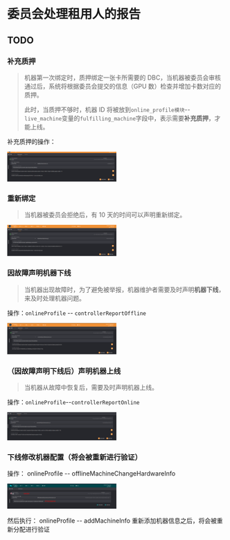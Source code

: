 # 委员会处理租用人的报告

## TODO

### 补充质押

> 机器第一次绑定时，质押绑定一张卡所需要的 DBC，当机器被委员会审核通过后，系统将根据委员会提交的信息（GPU 数）检查并增加卡数对应的质押。
>
> 此时，当质押不够时，机器 ID 将被放到`online_profile模块`--`live_machine`变量的`fulfilling_machine`字段中，表示需要**补充质押**，才能上线。

补充质押的操作：

<img src="./assets/maintain_machine.assets/image-20210628174246842.png" width="50%" height="50%">

### 重新绑定

> 当机器被委员会拒绝后，有 10 天的时间可以声明重新绑定。

<img src="./assets/maintain_machine.assets/image-20210628173325854.png" width="50%" height="50%">

### 因故障声明机器下线

> 当机器出现故障时，为了避免被举报，机器维护者需要及时声明**机器下线**，来及时处理机器问题。

操作：`onlineProfile` -- `controllerReportOffline`

<img src="./assets/maintain_machine.assets/image-20210628174652781.png" width="50%" height="50%">

### （因故障声明下线后）声明机器上线

> 当机器从故障中恢复后，需要及时声明机器上线。

操作：`onlineProfile`--`controllerReportOnline`

<img src="./assets/maintain_machine.assets/image-20210628174734910.png" width="50%" height="50%">

### 下线修改机器配置（将会被重新进行验证）

操作： onlineProfile -- offlineMachineChangeHardwareInfo

<img src="./assets/maintain_machine.assets/2021-12-15_14-12.png" width="50%" height="50%">

然后执行： onlineProfile -- addMachineInfo 重新添加机器信息之后，将会被重新分配进行验证
